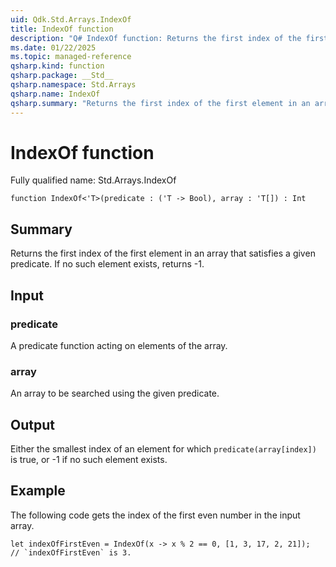 ```yaml
---
uid: Qdk.Std.Arrays.IndexOf
title: IndexOf function
description: "Q# IndexOf function: Returns the first index of the first element in an array that satisfies a given predicate. If no such element exists, returns -1."
ms.date: 01/22/2025
ms.topic: managed-reference
qsharp.kind: function
qsharp.package: __Std__
qsharp.namespace: Std.Arrays
qsharp.name: IndexOf
qsharp.summary: "Returns the first index of the first element in an array that satisfies a given predicate. If no such element exists, returns -1."
---
```


# IndexOf function

Fully qualified name: Std.Arrays.IndexOf

```qsharp
function IndexOf<'T>(predicate : ('T -> Bool), array : 'T[]) : Int
```

## Summary
Returns the first index of the first element in an array that satisfies
a given predicate. If no such element exists, returns -1.

## Input
### predicate
A predicate function acting on elements of the array.
### array
An array to be searched using the given predicate.

## Output
Either the smallest index of an element for which `predicate(array[index])` is true,
or -1 if no such element exists.

## Example
The following code gets the index of the first even number in the input array.
```qsharp
let indexOfFirstEven = IndexOf(x -> x % 2 == 0, [1, 3, 17, 2, 21]);
// `indexOfFirstEven` is 3.
```
